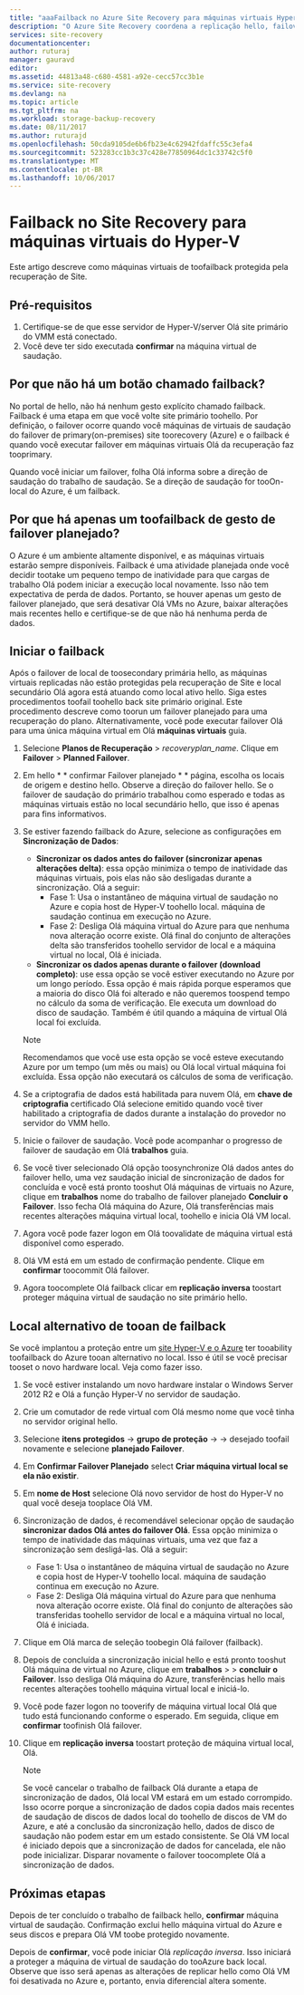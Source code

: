 ```yaml
---
title: "aaaFailback no Azure Site Recovery para máquinas virtuais Hyper-v | Microsoft Docs"
description: "O Azure Site Recovery coordena a replicação hello, failover e recuperação de máquinas virtuais e servidores físicos. Saiba mais sobre o failback de datacenter local tooon do Azure."
services: site-recovery
documentationcenter: 
author: ruturaj
manager: gauravd
editor: 
ms.assetid: 44813a48-c680-4581-a92e-cecc57cc3b1e
ms.service: site-recovery
ms.devlang: na
ms.topic: article
ms.tgt_pltfrm: na
ms.workload: storage-backup-recovery
ms.date: 08/11/2017
ms.author: ruturajd
ms.openlocfilehash: 50cda9105de6b6fb23e4c62942fdaffc55c3efa4
ms.sourcegitcommit: 523283cc1b3c37c428e77850964dc1c33742c5f0
ms.translationtype: MT
ms.contentlocale: pt-BR
ms.lasthandoff: 10/06/2017
---
```

# <a name="failback-in-site-recovery-for-hyper-v-virtual-machines"></a>Failback no Site Recovery para máquinas virtuais do Hyper-V

Este artigo descreve como máquinas virtuais de toofailback protegida pela recuperação de Site.

## <a name="prerequisites"></a>Pré-requisitos
1. Certifique-se de que esse servidor de Hyper-V/server Olá site primário do VMM está conectado.
2. Você deve ter sido executada **confirmar** na máquina virtual de saudação.

## <a name="why-is-there-no-button-called-failback"></a>Por que não há um botão chamado failback?
No portal de hello, não há nenhum gesto explícito chamado failback. Failback é uma etapa em que você volte site primário toohello. Por definição, o failover ocorre quando você máquinas de virtuais de saudação do failover de primary(on-premises) site toorecovery (Azure) e o failback é quando você executar failover em máquinas virtuais Olá da recuperação faz tooprimary.

Quando você iniciar um failover, folha Olá informa sobre a direção de saudação do trabalho de saudação. Se a direção de saudação for tooOn-local do Azure, é um failback.

## <a name="why-is-there-only-a-planned-failover-gesture-toofailback"></a>Por que há apenas um toofailback de gesto de failover planejado?
O Azure é um ambiente altamente disponível, e as máquinas virtuais estarão sempre disponíveis. Failback é uma atividade planejada onde você decidir tootake um pequeno tempo de inatividade para que cargas de trabalho Olá podem iniciar a execução local novamente. Isso não tem expectativa de perda de dados. Portanto, se houver apenas um gesto de failover planejado, que será desativar Olá VMs no Azure, baixar alterações mais recentes hello e certifique-se de que não há nenhuma perda de dados.

## <a name="initiate-failback"></a>Iniciar o failback
Após o failover de local de toosecondary primária hello, as máquinas virtuais replicadas não estão protegidas pela recuperação de Site e local secundário Olá agora está atuando como local ativo hello. Siga estes procedimentos toofail toohello back site primário original. Este procedimento descreve como toorun um failover planejado para uma recuperação do plano. Alternativamente, você pode executar failover Olá para uma única máquina virtual em Olá **máquinas virtuais** guia.

1. Selecione **Planos de Recuperação** > *recoveryplan_name*. Clique em **Failover** > **Planned Failover**.
2. Em hello * * confirmar Failover planejado * * página, escolha os locais de origem e destino hello. Observe a direção do failover hello. Se o failover de saudação do primário trabalhou como esperado e todas as máquinas virtuais estão no local secundário hello, que isso é apenas para fins informativos.
3. Se estiver fazendo failback do Azure, selecione as configurações em **Sincronização de Dados**:

   * **Sincronizar os dados antes do failover (sincronizar apenas alterações delta)**: essa opção minimiza o tempo de inatividade das máquinas virtuais, pois elas não são desligadas durante a sincronização. Olá a seguir:
     * Fase 1: Usa o instantâneo de máquina virtual de saudação no Azure e copia host de Hyper-V toohello local. máquina de saudação continua em execução no Azure.
     * Fase 2: Desliga Olá máquina virtual do Azure para que nenhuma nova alteração ocorre existe. Olá final do conjunto de alterações delta são transferidos toohello servidor de local e a máquina virtual no local, Olá é iniciada.

    - **Sincronizar os dados apenas durante o failover (download completo)**: use essa opção se você estiver executando no Azure por um longo período. Essa opção é mais rápida porque esperamos que a maioria do disco Olá foi alterado e não queremos toospend tempo no cálculo da soma de verificação. Ele executa um download do disco de saudação. Também é útil quando a máquina de virtual Olá local foi excluída.

    >[!NOTE]
    >Recomendamos que você use esta opção se você esteve executando Azure por um tempo (um mês ou mais) ou Olá local virtual máquina foi excluída. Essa opção não executará os cálculos de soma de verificação.
    >
    >




4. Se a criptografia de dados está habilitada para nuvem Olá, em **chave de criptografia** certificado Olá selecione emitido quando você tiver habilitado a criptografia de dados durante a instalação do provedor no servidor do VMM hello.
5. Inicie o failover de saudação. Você pode acompanhar o progresso de failover de saudação em Olá **trabalhos** guia.
6. Se você tiver selecionado Olá opção toosynchronize Olá dados antes do failover hello, uma vez saudação inicial de sincronização de dados for concluída e você está pronto tooshut Olá máquinas de virtuais no Azure, clique em **trabalhos** nome do trabalho de failover planejado **Concluir o Failover**. Isso fecha Olá máquina do Azure, Olá transferências mais recentes alterações máquina virtual local, toohello e inicia Olá VM local.
7. Agora você pode fazer logon em Olá toovalidate de máquina virtual está disponível como esperado.
8. Olá VM está em um estado de confirmação pendente. Clique em **confirmar** toocommit Olá failover.
9. Agora toocomplete Olá failback clicar em **replicação inversa** toostart proteger máquina virtual de saudação no site primário hello.

## <a name="failback-tooan-alternate-location"></a>Local alternativo de tooan de failback
Se você implantou a proteção entre um [site Hyper-V e o Azure](site-recovery-hyper-v-site-to-azure.md) ter tooability toofailback do Azure tooan alternativo no local. Isso é útil se você precisar tooset o novo hardware local. Veja como fazer isso.

1. Se você estiver instalando um novo hardware instalar o Windows Server 2012 R2 e Olá a função Hyper-V no servidor de saudação.
2. Crie um comutador de rede virtual com Olá mesmo nome que você tinha no servidor original hello.
3. Selecione **itens protegidos** -> **grupo de proteção**  ->  <ProtectionGroupName>  ->  <VirtualMachineName> desejado toofail novamente e selecione **planejado Failover**.
4. Em **Confirmar Failover Planejado** select **Criar máquina virtual local se ela não existir**.
5. Em **nome de Host** selecione Olá novo servidor de host do Hyper-V no qual você deseja tooplace Olá VM.
6. Sincronização de dados, é recomendável selecionar opção de saudação **sincronizar dados Olá antes do failover Olá**. Essa opção minimiza o tempo de inatividade das máquinas virtuais, uma vez que faz a sincronização sem desligá-las. Olá a seguir:

   * Fase 1: Usa o instantâneo de máquina virtual de saudação no Azure e copia host de Hyper-V toohello local. máquina de saudação continua em execução no Azure.
   * Fase 2: Desliga Olá máquina virtual do Azure para que nenhuma nova alteração ocorre existe. Olá final do conjunto de alterações são transferidas toohello servidor de local e a máquina virtual no local, Olá é iniciada.
7. Clique em Olá marca de seleção toobegin Olá failover (failback).
8. Depois de concluída a sincronização inicial hello e está pronto tooshut Olá máquina de virtual no Azure, clique em **trabalhos** > <planned failover job> > **concluir o Failover**. Isso desliga Olá máquina do Azure, transferências hello mais recentes alterações toohello máquina virtual local e iniciá-lo.
9. Você pode fazer logon no tooverify de máquina virtual local Olá que tudo está funcionando conforme o esperado. Em seguida, clique em **confirmar** toofinish Olá failover.
10. Clique em **replicação inversa** toostart proteção de máquina virtual local, Olá.

    > [!NOTE]
    > Se você cancelar o trabalho de failback Olá durante a etapa de sincronização de dados, Olá local VM estará em um estado corrompido. Isso ocorre porque a sincronização de dados copia dados mais recentes de saudação de discos de dados local do toohello de discos de VM do Azure, e até a conclusão da sincronização hello, dados de disco de saudação não podem estar em um estado consistente. Se Olá VM local é iniciado depois que a sincronização de dados for cancelada, ele não pode inicializar. Disparar novamente o failover toocomplete Olá a sincronização de dados.
    >
    >



## <a name="next-steps"></a>Próximas etapas

Depois de ter concluído o trabalho de failback hello, **confirmar** máquina virtual de saudação. Confirmação exclui hello máquina virtual do Azure e seus discos e prepara Olá VM toobe protegido novamente.

Depois de **confirmar**, você pode iniciar Olá *replicação inversa*. Isso iniciará a proteger a máquina de virtual de saudação do tooAzure back local. Observe que isso será apenas as alterações de replicar hello como Olá VM foi desativada no Azure e, portanto, envia diferencial altera somente.
